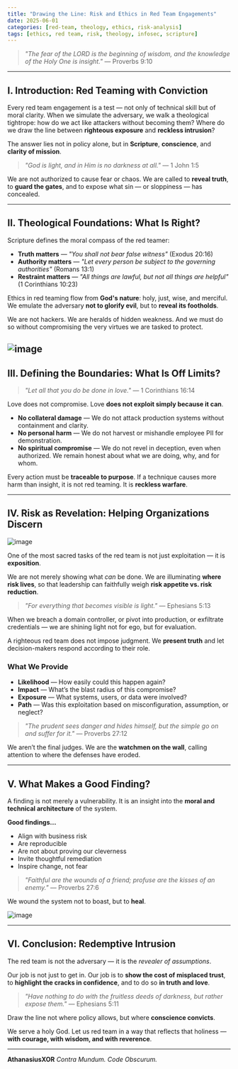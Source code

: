 ```yaml
---
title: "Drawing the Line: Risk and Ethics in Red Team Engagements"
date: 2025-06-01
categories: [red-team, theology, ethics, risk-analysis]
tags: [ethics, red team, risk, theology, infosec, scripture]
---
```


> *"The fear of the LORD is the beginning of wisdom, and the knowledge of the Holy One is insight."* — Proverbs 9:10

---

## I. Introduction: Red Teaming with Conviction

Every red team engagement is a test — not only of technical skill but of moral clarity. When we simulate the adversary, we walk a theological tightrope: how do we act like attackers without becoming them? Where do we draw the line between **righteous exposure** and **reckless intrusion**?

The answer lies not in policy alone, but in **Scripture**, **conscience**, and **clarity of mission**.

> *"God is light, and in Him is no darkness at all."* — 1 John 1:5

We are not authorized to cause fear or chaos. We are called to **reveal truth**, to **guard the gates**, and to expose what sin — or sloppiness — has concealed.

---

## II. Theological Foundations: What Is Right?

Scripture defines the moral compass of the red teamer:

* **Truth matters** — *"You shall not bear false witness"* (Exodus 20:16)
* **Authority matters** — *"Let every person be subject to the governing authorities"* (Romans 13:1)
* **Restraint matters** — *"All things are lawful, but not all things are helpful"* (1 Corinthians 10:23)

Ethics in red teaming flow from **God's nature**: holy, just, wise, and merciful. We emulate the adversary **not to glorify evil**, but to **reveal its footholds**.

We are not hackers. We are heralds of hidden weakness. And we must do so without compromising the very virtues we are tasked to protect.

![image](https://github.com/user-attachments/assets/c58e20b8-aea8-450e-b1f6-c060d8943766)
---

## III. Defining the Boundaries: What Is Off Limits?

> *"Let all that you do be done in love."* — 1 Corinthians 16:14

Love does not compromise. Love **does not exploit simply because it can**.

* **No collateral damage** — We do not attack production systems without containment and clarity.
* **No personal harm** — We do not harvest or mishandle employee PII for demonstration.
* **No spiritual compromise** — We do not revel in deception, even when authorized. We remain honest about what we are doing, why, and for whom.

Every action must be **traceable to purpose**. If a technique causes more harm than insight, it is not red teaming. It is **reckless warfare**.

---

## IV. Risk as Revelation: Helping Organizations Discern

![image](https://github.com/user-attachments/assets/d4ec4dcc-4ba4-4733-ba2e-4cc85ac86614)

One of the most sacred tasks of the red team is not just exploitation — it is **exposition**.

We are not merely showing what *can* be done. We are illuminating **where risk lives**, so that leadership can faithfully weigh **risk appetite vs. risk reduction**.

> *"For everything that becomes visible is light."* — Ephesians 5:13

When we breach a domain controller, or pivot into production, or exfiltrate credentials — we are shining light not for ego, but for evaluation.

A righteous red team does not impose judgment. We **present truth** and let decision-makers respond according to their role.

### What We Provide

* **Likelihood** — How easily could this happen again?
* **Impact** — What’s the blast radius of this compromise?
* **Exposure** — What systems, users, or data were involved?
* **Path** — Was this exploitation based on misconfiguration, assumption, or neglect?

> *"The prudent sees danger and hides himself, but the simple go on and suffer for it."* — Proverbs 27:12

We aren’t the final judges. We are the **watchmen on the wall**, calling attention to where the defenses have eroded.

---

## V. What Makes a Good Finding?

A finding is not merely a vulnerability. It is an insight into the **moral and technical architecture** of the system.

**Good findings...**

* Align with business risk
* Are reproducible
* Are not about proving our cleverness
* Invite thoughtful remediation
* Inspire change, not fear

> *"Faithful are the wounds of a friend; profuse are the kisses of an enemy."* — Proverbs 27:6

We wound the system not to boast, but to **heal**.

![image](https://github.com/user-attachments/assets/55520d3b-6c2d-4b5d-81ee-cc6ae0cecf77)

---

## VI. Conclusion: Redemptive Intrusion

The red team is not the adversary — it is the *revealer of assumptions*.

Our job is not just to get in.
Our job is to **show the cost of misplaced trust**, to **highlight the cracks in confidence**, and to do so **in truth and love**.

> *"Have nothing to do with the fruitless deeds of darkness, but rather expose them."* — Ephesians 5:11

Draw the line not where policy allows, but where **conscience convicts**.

We serve a holy God. Let us red team in a way that reflects that holiness — **with courage, with wisdom, and with reverence**.

---

**AthanasiusXOR**
*Contra Mundum. Code Obscurum.*
